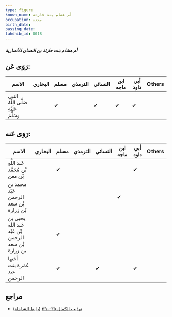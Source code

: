 ```yaml
---
type: figure
known_name: أم هشام بنت حارثة
occupation: محدث
birth_date:
passing_date:
tahdhib_id: 8018
---
```

##### أم هشام بنت حارثة بن النعمان الأنصارية

## رَوَى عَن:
| الاسم                                  | البخاري | مسلم | الترمذي | النسائي | ابن ماجه | أبي داود | Others |
| -------------------------------------- | ------- | ---- | ------- | ------- | -------- | -------- | ------ |
| النبي صَلَّى اللَّهُ عَلَيْهِ وسَلَّمَ |         | ✔    |         | ✔       | ✔        | ✔        |        |
## رَوَى عَنه:
| الاسم                                               | البخاري | مسلم | الترمذي | النسائي | ابن ماجه | أبي داود | Others |
| --------------------------------------------------- | ------- | ---- | ------- | ------- | -------- | -------- | ------ |
| عَبد اللَّهِ بْن مُحَمَّد بْن معن                   |         | ✔    |         |         |          | ✔        |        |
| محمد بن عَبْد الرحمن بْن سعد بْن زرارة              |         |      |         |         | ✔        |          |        |
| يحيى بن عَبد الله بْن عَبْد الرحمن بْن سعد بن زرارة |         | ✔    |         |         |          |          |        |
| أختها عُمَرة بنت عبد الرحمن                         |         | ✔    |         | ✔       |          | ✔        |        |
## مراجع
- [تهذيب الكمال ٣٥-٣٩٠](obsidian://open?vault=Tahdhib-al-Kamal&file=Figures/٨٠١٨-أم%20هشام%20بنت%20حارثة%20بن%20النعمان%20الأنصارية) ([رابط الشاملة](https://shamela.ws/book/3722/18989))